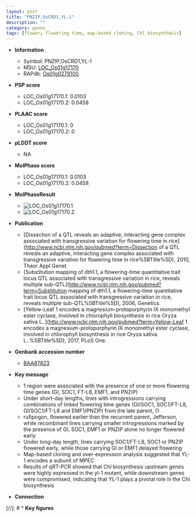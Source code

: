 ```yaml
---
layout: post
title: "PNZIP,OsCRD1,YL-1"
description: ""
category: genes
tags: [flower, flowering time, map-based cloning, Chl biosynthesis]
---
```


* **Information**  
    + Symbol: PNZIP,OsCRD1,YL-1  
    + MSU: [LOC_Os01g17170](http://rice.plantbiology.msu.edu/cgi-bin/ORF_infopage.cgi?orf=LOC_Os01g17170)  
    + RAPdb: [Os01g0279100](http://rapdb.dna.affrc.go.jp/viewer/gbrowse_details/irgsp1?name=Os01g0279100)  

* **PSP score**  
    + LOC_Os01g17170.1: 0.0103 
    + LOC_Os01g17170.2: 0.0458 

* **PLAAC score**  
    + LOC_Os01g17170.1: 0 
    + LOC_Os01g17170.2: 0 

* **pLDDT score**
    + NA


* **MolPhase score**
    + LOC_Os01g17170.1: 0.0103
    + LOC_Os01g17170.2: 0.0458

* **MolPhaseResult**
    + ![LOC_Os01g17170.1](https://ricepsp.github.io/pictures/LOC_Os01g/LOC_Os01g17170.1.png)
    + ![LOC_Os01g17170.2](https://ricepsp.github.io/pictures/LOC_Os01g/LOC_Os01g17170.2.png)

* **Publication**  
    + [Dissection of a QTL reveals an adaptive, interacting gene complex associated with transgressive variation for flowering time in rice](http://www.ncbi.nlm.nih.gov/pubmed?term=Dissection of a QTL reveals an adaptive, interacting gene complex associated with transgressive variation for flowering time in rice%5BTitle%5D), 2010, Theor Appl Genet.
    + [Substitution mapping of dth1.1, a flowering-time quantitative trait locus QTL associated with transgressive variation in rice, reveals multiple sub-QTL](http://www.ncbi.nlm.nih.gov/pubmed?term=Substitution mapping of dth1.1, a flowering-time quantitative trait locus QTL associated with transgressive variation in rice, reveals multiple sub-QTL%5BTitle%5D), 2006, Genetics.
    + [Yellow-Leaf 1 encodes a magnesium-protoporphyrin IX monomethyl ester cyclase, involved in chlorophyll biosynthesis in rice Oryza sativa L..](http://www.ncbi.nlm.nih.gov/pubmed?term=Yellow-Leaf 1 encodes a magnesium-protoporphyrin IX monomethyl ester cyclase, involved in chlorophyll biosynthesis in rice Oryza sativa L..%5BTitle%5D), 2017, PLoS One.

* **Genbank accession number**  
    + [BAA87823](http://www.ncbi.nlm.nih.gov/nuccore/BAA87823)

* **Key message**  
    + 1 region were associated with the presence of one or more flowering time genes (GI, SOC1, FT-L8, EMF1, and PNZIP)
    + Under short-day lengths, lines with introgressions carrying combinations of linked flowering time genes (GI/SOC1, SOC1/FT-L8, GI/SOC1/FT-L8 and EMF1/PNZIP) from the late parent, O
    + rufipogon, flowered earlier than the recurrent parent, Jefferson, while recombinant lines carrying smaller introgressions marked by the presence of GI, SOC1, EMF1 or PNZIP alone no longer flowered early
    + Under long-day length, lines carrying SOC1/FT-L8, SOC1 or PNZIP flowered early, while those carrying GI or EMF1 delayed flowering
    + Map-based cloning and over-expression analysis suggested that YL-1 encodes a subunit of MPEC
    + Results of qRT-PCR showed that Chl biosynthesis upstream genes were highly expressed in the yl-1 mutant, while downstream genes were compromised, indicating that YL-1 plays a pivotal role in the Chl biosynthesis

* **Connection**  

[//]: # * **Key figures**  


